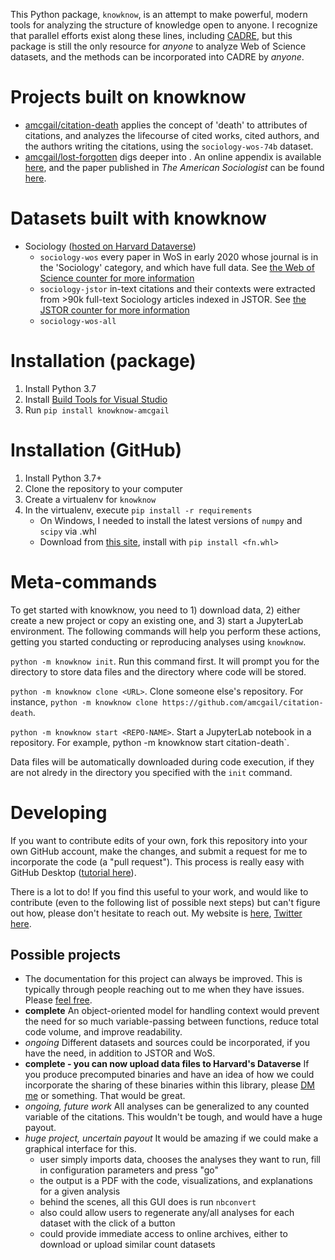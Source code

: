 This Python package, `knowknow`, is an attempt to make powerful, modern tools for analyzing the structure of knowledge open to anyone.
I recognize that parallel efforts exist along these lines, including [CADRE](https://cadre.iu.edu/), but this package is still the only resource for *anyone* to analyze Web of Science datasets, and the methods can be incorporated into CADRE by *anyone*.

<!--
I have included every inch of code here, leaving no stone unturned. With every `pip install knowknow-amcgail`, you download the following:

+ `creating variables`, a collection of pre-processing algorithms for cleaning and summarizing Web of Science search results, or JSTOR Data for Research data dumps.
+ `analyses`, a set of descriptive notebooks which illustrate these datasets
+ A connector to pre-computed cooccurrence sets, hosted on [OSF](https://osf.io/9vx4y/)
-->

# Projects built on knowknow

+ [amcgail/citation-death](https://github.com/amcgail/citation-death) applies the concept of 'death' to attributes of citations, and analyzes the lifecourse of cited works, cited authors, and the authors writing the citations, using the `sociology-wos-74b` dataset. 
+ [amcgail/lost-forgotten](https://github.com/amcgail/lost-forgotten) digs deeper into . An online appendix is available [here](www.alecmcgail.com/lost&forgotten/), and the paper published in *The American Sociologist* can be found [here](https://rdcu.be/cnSFG).

# Datasets built with knowknow

+ Sociology ([hosted on Harvard Dataverse]())
    + `sociology-wos` every paper in WoS in early 2020 whose journal is in the 'Sociology' category, and which have full data. See [the Web of Science counter for more information](knowknow/creating%20variables/counter%20-%20web%20of%20science%20(cnt).ipynb)
    + `sociology-jstor` in-text citations and their contexts were extracted from >90k full-text Sociology articles indexed in JSTOR. See [the JSTOR counter for more information](knowknow/creating%20variables/counter%20-%20jstor%20(cnt).ipynb)
    + `sociology-wos-all`

# Installation (package)

1. Install Python 3.7
2. Install [Build Tools for Visual Studio](https://visualstudio.microsoft.com/visual-cpp-build-tools/)
3. Run `pip install knowknow-amcgail`

# Installation (GitHub)

1. Install Python 3.7+
2. Clone the repository to your computer
3. Create a virtualenv for `knowknow`
4. In the virtualenv, execute `pip install -r requirements`
    + On Windows, I needed to install the latest versions of `numpy` and `scipy` via .whl
    + Download from [this site](https://www.lfd.uci.edu/~gohlke/pythonlibs/), install with `pip install <fn.whl>`

# Meta-commands

To get started with knowknow, you need to 1) download data, 2) either create a new project or copy an existing one, and 3) start a JupyterLab environment. The following commands will help you perform these actions, getting you started conducting or reproducing analyses using `knowknow`.

`python -m knowknow init`. Run this command first. It will prompt you for the directory to store data files and the directory where code will be stored.

`python -m knowknow clone <URL>`. Clone someone else's repository. For instance, `python -m knowknow clone https://github.com/amcgail/citation-death`.

`python -m knowknow start <REPO-NAME>`. Start a JupyterLab notebook in a repository. For example, python -m knowknow start citation-death`.

Data files will be automatically downloaded during code execution, if they are not alredy in the directory you specified with the `init` command.

# Developing

If you want to contribute edits of your own, fork this repository into your own GitHub account, make the changes, and submit a request for me to incorporate the code (a "pull request"). This process is really easy with GitHub Desktop ([tutorial here](https://www.youtube.com/watch?v=BYzriB5aTWU)).

There is a lot to do! If you find this useful to your work, and would like to contribute (even to the following list of possible next steps) but can't figure out how, please don't hesitate to reach out. My website is [here](http://www.alecmcgail.com), [Twitter here](https://twitter.com/SomeKindOfAlec). 

## Possible projects

+ The documentation for this project can always be improved. This is typically through people reaching out to me when they have issues. Please [feel free](https://twitter.com/SomeKindOfAlec).
+ **complete** An object-oriented model for handling context would prevent the need for so much variable-passing between functions, reduce total code volume, and improve readability.
+ *ongoing* Different datasets and sources could be incorporated, if you have the need, in addition to JSTOR and WoS.
+ **complete - you can now upload data files to Harvard's Dataverse** If you produce precomputed binaries and have an idea of how we could incorporate the sharing of these binaries within this library, please [DM me](https://twitter.com/SomeKindOfAlec) or something. That would be great.
+ *ongoing, future work* All analyses can be generalized to any counted variable of the citations. This wouldn't be tough, and would have a huge payout.
+ *huge project, uncertain payout* It would be amazing if we could make a graphical interface for this.
    + user simply imports data, chooses the analyses they want to run, fill in configuration parameters and press "go"
    + the output is a PDF with the code, visualizations, and explanations for a given analysis
    + behind the scenes, all this GUI does is run `nbconvert` 
    + also could allow users to regenerate any/all analyses for each dataset with the click of a button
    + could provide immediate access to online archives, either to download or upload similar count datasets
